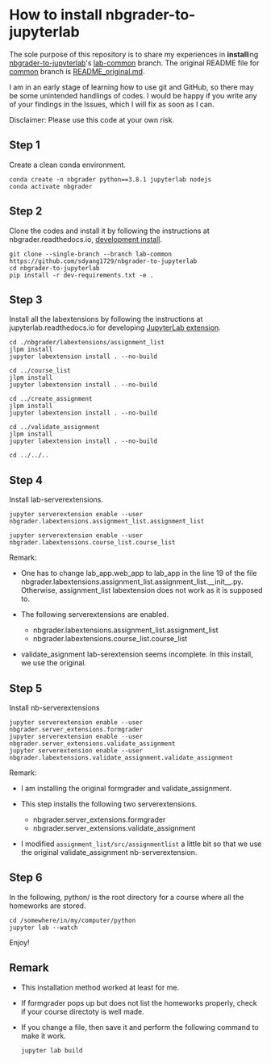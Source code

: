 # How to install nbgrader-to-jupyterlab

The sole purpose of this repository is to share my experiences in **install**ing [nbgrader-to-jupyterlab](https://github.com/LibreTexts/nbgrader-to-jupyterlab)'s [lab-common](https://github.com/LibreTexts/nbgrader-to-jupyterlab/tree/lab-common) branch. The original README file for [common](https://github.com/LibreTexts/nbgrader-to-jupyterlab/tree/lab-common) branch is [README_original.md](./README_original.md).

I am in an early stage of learning how to use git and GitHub, so there may be some unintended handlings of codes. I would be happy if you write any of your findings in the Issues, which I will fix as soon as I can.  

Disclaimer: Please use this code at your own risk. 


## Step 1 
Create a clean conda environment.

```shell
conda create -n nbgrader python==3.8.1 jupyterlab nodejs
conda activate nbgrader 
```

## Step 2
Clone the codes and install it by following the instructions at nbgrader.readthedocs.io, [development install](https://nbgrader.readthedocs.io/en/stable/contributor_guide/installation_developer.html).


```
git clone --single-branch --branch lab-common https://github.com/sdyang1729/nbgrader-to-jupyterlab
cd nbgrader-to-jupyterlab
pip install -r dev-requirements.txt -e .
```

## Step 3
Install all the labextensions by following the instructions at jupyterlab.readthedocs.io for developing [JupyterLab extension](https://jupyterlab.readthedocs.io/en/stable/developer/extension_tutorial.html).

```shell 
cd ./nbgrader/labextensions/assignment_list
jlpm install 
jupyter labextension install . --no-build

cd ../course_list
jlpm install
jupyter labextension install . --no-build

cd ../create_assignment
jlpm install
jupyter labextension install . --no-build

cd ../validate_assignment
jlpm install
jupyter labextension install . --no-build

cd ../../..
```



## Step 4
Install lab-serverextensions.

```shell
jupyter serverextension enable --user nbgrader.labextensions.assignment_list.assignment_list

jupyter serverextension enable --user nbgrader.labextensions.course_list.course_list
```

Remark: 

- One has to change lab\_app.web\_app to lab\_app in the line 19 of the file nbgrader.labextensions.assignment_list.assignment_list.\_\_init\_\_.py. Otherwise, assignment_list labextension does not work as it is supposed to. 

- The following serverextensions are enabled. 
	- nbgrader.labextensions.assignment_list.assignment_list
	- nbgrader.labextensions.course_list.course_list

- validate_asignment lab-serextension seems incomplete. In this install, we use the original. 



## Step 5
Install nb-serverextensions

```shell
jupyter serverextension enable --user nbgrader.server_extensions.formgrader
jupyter serverextension enable --user nbgrader.server_extensions.validate_assignment
jupyter serverextension enable --user nbgrader.labextensions.validate_assignment.validate_assignment
```

Remark:

- I am installing the original formgrader and validate_assignment.  
- This step installs the following two serverextensions. 
	- nbgrader.server\_extensions.formgrader
	- nbgrader.server\_extensions.validate\_assignment

- I modified `assignment_list/src/assignmentlist` a little bit so that we use the original validate_assignment nb-serverextension. 

## Step 6

In the following, python/ is the root directory for a course where all the homeworks are stored.

```
cd /somewhere/in/my/computer/python
jupyter lab --watch
```

Enjoy!


## Remark

- This installation method worked at least for me.
- If formgrader pops up but does not list the homeworks properly, check if your course directoty is well made.  
- If you change a file, then save it and perform the following command to make it work.

  ```shell
  jupyter lab build
  ```
